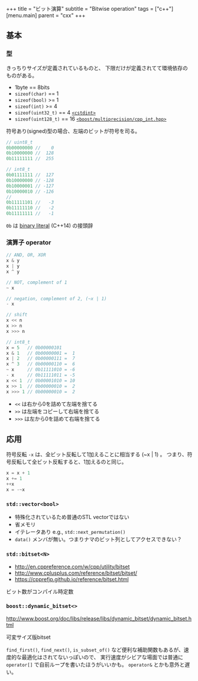 +++
title = "ビット演算"
subtitle = "Bitwise operation"
tags = ["c++"]
[menu.main]
  parent = "cxx"
+++

## 基本

### 型

きっちりサイズが定義されているものと、
下限だけが定義されてて環境依存のものがある。

- 1byte == 8bits
- `sizeof(char)` == 1
- `sizeof(bool)` >= 1
- `sizeof(int)` >= 4
- `sizeof(uint32_t)` == 4
  [`<cstdint>`](http://en.cppreference.com/w/cpp/header/cstdint)
- `sizeof(uint128_t)` == 16
  [`<boost/multiprecision/cpp_int.hpp>`](https://boostjp.github.io/tips/multiprec-int.html)

符号あり(signed)型の場合、左端のビットが符号を司る。

```c++
// uint8_t
0b00000000 //    0
0b10000000 //  128
0b11111111 //  255

// int8_t
0b01111111 //  127
0b10000000 // -128
0b10000001 // -127
0b10000010 // -126
//
0b11111101 //   -3
0b11111110 //   -2
0b11111111 //   -1
```

`0b` は
[binary literal](http://en.cppreference.com/w/cpp/language/integer_literal)
(C++14) の接頭辞

### 演算子 operator

```c++
// AND, OR, XOR
x & y
x | y
x ^ y

// NOT, complement of 1
~ x

// negation, complement of 2, (~x | 1)
- x

// shift
x << n
x >> n
x >>> n
```

```c++
// int8_t
x = 5   // 0b00000101
x & 1   // 0b00000001 =  1
x | 2   // 0b00000111 =  7
x ^ 3   // 0b00000110 =  6
~ x     // 0b11111010 = -6
- x     // 0b11111011 = -5
x << 1  // 0b00001010 = 10
x >> 1  // 0b00000010 =  2
x >>> 1 // 0b00000010 =  2
```

- `<<` は右から0を詰めて左端を捨てる
- `>>` は左端をコピーして右端を捨てる
- `>>>` は左から0を詰めて右端を捨てる


## 応用

符号反転 `-x` は、全ビット反転して1加えることに相当する (~x | 1) 。
つまり、符号反転して全ビット反転すると、1加えるのと同じ。

```c++
x = x + 1
x += 1
++x
x = -~x
```

### `std::vector<bool>`

- 特殊化されているため普通のSTL vectorではない
- 省メモリ
- イテレータあり e.g., `std::next_permutation()`
- `data()` メンバが無い。つまりナマのビット列としてアクセスできない？


### `std::bitset<N>`

- http://en.cppreference.com/w/cpp/utility/bitset
- http://www.cplusplus.com/reference/bitset/bitset/
- https://cpprefjp.github.io/reference/bitset.html

ビット数がコンパイル時定数


### `boost::dynamic_bitset<>`

http://www.boost.org/doc/libs/release/libs/dynamic_bitset/dynamic_bitset.html

可変サイズ版bitset

`find_first()`, `find_next()`, `is_subset_of()`
など便利な補助関数もあるが、速度的な最適化はされてないっぽいので、
実行速度がシビアな場面では普通に `operator[]` で自前ループを書いたほうがいいかも。
`operator&` とかも意外と遅い。
